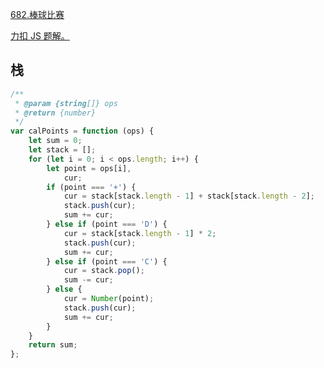 [682.棒球比赛](https://leetcode-cn.com/problems/baseball-game/submissions/)

[力扣 JS 题解。](https://github.com/GuYueJiaJie/blog/tree/master/%E6%95%B0%E6%8D%AE%E7%BB%93%E6%9E%84%E4%B8%8E%E7%AE%97%E6%B3%95)

## 栈

```javascript
/**
 * @param {string[]} ops
 * @return {number}
 */
var calPoints = function (ops) {
    let sum = 0;
    let stack = [];
    for (let i = 0; i < ops.length; i++) {
        let point = ops[i],
            cur;
        if (point === '+') {
            cur = stack[stack.length - 1] + stack[stack.length - 2];
            stack.push(cur);
            sum += cur;
        } else if (point === 'D') {
            cur = stack[stack.length - 1] * 2;
            stack.push(cur);
            sum += cur;
        } else if (point === 'C') {
            cur = stack.pop();
            sum -= cur;
        } else {
            cur = Number(point);
            stack.push(cur);
            sum += cur;
        }
    }
    return sum;
};
```
